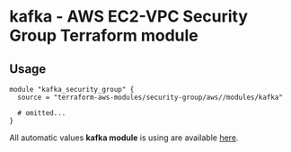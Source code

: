 # kafka - AWS EC2-VPC Security Group Terraform module

## Usage

```hcl
module "kafka_security_group" {
  source = "terraform-aws-modules/security-group/aws//modules/kafka"

  # omitted...
}
```

All automatic values **kafka module** is using are available [here](https://github.com/terraform-aws-modules/terraform-aws-security-group/blob/master/modules/kafka/auto_values.tf).

